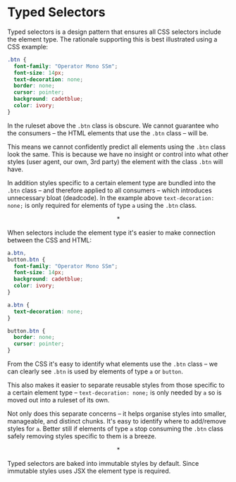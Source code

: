 # Typed Selectors

Typed selectors is a design pattern that ensures all CSS selectors include the element type. The rationale supporting this is best illustrated using a CSS example:

```css
.btn {
  font-family: "Operator Mono SSm";
  font-size: 14px;
  text-decoration: none;
  border: none;
  cursor: pointer;
  background: cadetblue;
  color: ivory;
}
```

In the ruleset above the `.btn` class is obscure. We cannot guarantee who the consumers – the HTML elements that use the `.btn` class – will be.

This means we cannot confidently predict all elements using the `.btn` class look the same. This is because we have no insight or control into what other styles (user agent, our own, 3rd party) the element with the class `.btn` will have.

In addition styles specific to a certain element type are bundled into the `.btn` class – and therefore applied to all consumers – which introduces unnecessary bloat (deadcode). In the example above `text-decoration: none;` is only required for elements of type `a` using the `.btn` class.

<center>*</center>

When selectors include the element type it's easier to make connection between the CSS and HTML:

```css
a.btn,
button.btn {
  font-family: "Operator Mono SSm";
  font-size: 14px;
  background: cadetblue;
  color: ivory;
}

a.btn {
  text-decoration: none;
}

button.btn {
  border: none;
  cursor: pointer;
}
```

From the CSS it's easy to identify what elements use the `.btn` class – we can clearly see `.btn` is used by elements of type `a` or `button`.

This also makes it easier to separate reusable styles from those specific to a certain element type – `text-decoration: none;` is only needed by `a` so is moved out into a ruleset of its own.

Not only does this separate concerns – it helps organise styles into smaller, manageable, and distinct chunks. It's easy to identify where to add/remove styles for `a`. Better still if elements of type `a` stop consuming the `.btn` class safely removing styles specific to them is a breeze.

<center>*</center>

Typed selectors are baked into immutable styles by default. Since immutable styles uses JSX the element type is required.
